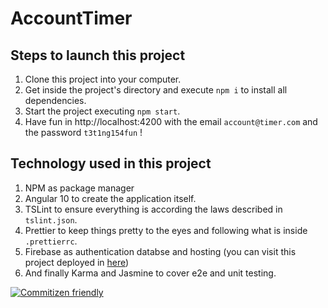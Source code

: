 # AccountTimer

## Steps to launch this project

1. Clone this project into your computer.
2. Get inside the project's directory and execute `npm i` to install all dependencies.
3. Start the project executing `npm start`.
4. Have fun in http://localhost:4200 with the email `account@timer.com` and the password `t3t1ng154fun` !

## Technology used in this project

1. NPM as package manager
2. Angular 10 to create the application itself.
3. TSLint to ensure everything is according the laws described in `tslint.json`.
4. Prettier to keep things pretty to the eyes and following what is inside `.prettierrc`.
5. Firebase as authentication databse and hosting (you can visit this project deployed in [here](https://account-timer.web.app/))
6. And finally Karma and Jasmine to cover e2e and unit testing.

[![Commitizen friendly](https://img.shields.io/badge/commitizen-friendly-brightgreen.svg)](http://commitizen.github.io/cz-cli/)
